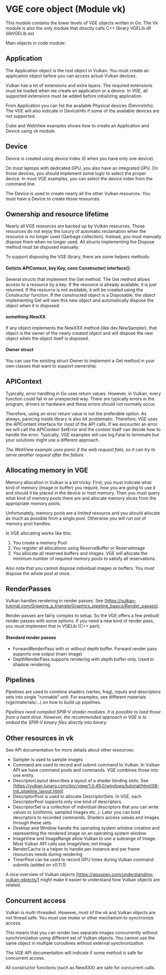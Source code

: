 # VGE core object (Module vk)

This module contains the lower levels of VGE objects written in Go.
The Vk module is also the only module that directly calls C++ library VGELib.dll (libVGELib.so)

Main objects in code module:

## Application

The Application object is the root object in Vulkan. You must create an application object before you
can access actual Vulkan devices.

Vulkan has a lot of extensions and extra layers. The required extensions must be loaded when we create
an application or a device. In VGE, all supported extensions must be added before initializing application.

From Application you can list the available Physical devices (DeviceInfo).
The VGE will also indicate in DeviceInfo if some of the available devices are not supported.

Cube and WebView examples shows how to create an Application and Device using vk module.

## Device

Device is created using device index (0 when you have only one device).

On most laptops with dedicated GPU, you also have an integrated GPU.
On those devices, you should implement some logic to select the proper device.
In most VGE examples, you can select the device index from the command line.

The Device is used to create nearly all the other Vulkan resources. You must have a Device to create those resources.

## Ownership and resource lifetime

Nearly all VGE resources are backed up by Vulkan resources. Those resources do not enjoy the luxury of automatic reclamation when
the resource is no longer used (Garbage collection). Instead, you must manually dispose them when no longer used.
All structs implementing the Dispose method must be disposed manually.

To support disposing the VGE library, there are some helpers methods:

#### Get(ctx APIContext, key Key, cons Constructor) interface{}

Several structs that implement the Get method. The Get method allows access to a resource by a key.
If the resource is already available, it is just returned. If the resource is not available,
it will be created using the Constructor function.
If the constructed object is a Disposable, the object implementing Get will own this new object and automatically dispose the object when it is disposed.

#### something.NewXX

If any object implements the NewXXX method (like dev.NewSampler), that object is the owner of the newly created object and will dispose the new object when the object itself is disposed.

#### Owner struct

You can use the existing struct Owner to implement a Get method in your own classes that want to support ownership.

## APIContext

Typically, error handling in Go uses return values. However, in Vulkan, every function could fail in an unexpected way.
There are typically errors in the program, drivers or hardware and these errors should not normally occur.

Therefore, using an error return value is not the preferable option.
As always, panicing inside library is also bit problematic. Therefore, VGE uses the APIContent interface for most of the API calls.
If we encounter an error we will call the APIContext SetError and the context itself can decide how to handle the error. Typically, VGE examples will
use log.Fatal to terminate but your solutions might use a different approach.

_The WebView example uses panic if the web request fails, so it can try to serve another request after the failure._

## Allocating memory in VGE

Memory allocation in Vulkan is a bit tricky. First, you must indicate what kind of memory (image or buffer) you require,
how you are going to use it and should it be placed in the device or host memory.
Then you must query what kind of memory pools there are and allocate memory slices from the appropriate memory pools.

Unfortunately, memory pools are a limited resource and you should allocate as much as possible from a single pool. Otherwise you will run out of memory pool handles.

In VGE allocating works like this:
1. You create a memory Pool
2. You register all allocations using ReserveBuffer or ReserveImage
3. You allocate all reserved buffers and images.
 VGE will allocate the minimum number of required memory pools to satisfy all reservations.

Also note that you cannot dispose individual images or buffers. You must dispose the whole pool at once.

## RenderPasses

Vulkan handles rendering in render passes. See [https://vulkan-tutorial.com/Drawing_a_triangle/Graphics_pipeline_basics/Render_passes].

Render passes are fairly complex to setup. So the VGE offers a few prebuilt render passes with some options.
If you need a new kind of render pass, you must implement that in VGELib (C++ part).

#### Standard render passes

- ForwardRenderPass with or without depth buffer. Forward render pass supports one output (main image)
- DepthRenderPass supports rendering with depth buffer only. Used in shadow rendering.

## Pipelines

Pipelines are used to combine shaders (vertex, frag), inputs and descriptors sets into single "runnable" unit.
For examples, see different materials (vge/materials/...) on how to build up pipelines.

_Pipelines need compiled SPIR-V shader modules. It is possible to load those from a hard drive.
However, the recommended approach in VGE is to embed the SPIR-V binary files directly into binary._


## Other resources in vk

See API documentation for more details about other resources:
- Sampler is used to sample images
- Command are used to record and submit command to Vulkan. In Vulkan API we have command pools and commands. VGE combines those into one entity.
- DescriptorLayout describes a layout of a shader binding slots. See [https://vulkan.lunarg.com/doc/view/1.0.49.0/windows/tutorial/html/08-init_pipeline_layout.html]
- DescriptorPool is used to allocate DescriptorSets. In VGE, each DescriptorPool supports only one kind of descriptors.
- DescriptorSet is a collection of individual descriptors that you can write values to (uniforms, sampled images etc..). Later you can bind descriptors to recorded commands.
Shaders access values and images through these sets.
- Desktop and Window handle the operating system window creation and representing the rendered image on an operating system window
- ImageView and ImageRange allow Vulkan to use a subrange of Image. Most Vulkan API calls use ImageView, not Image
- RenderCache is a helper to handle per instance and per frame resources needs during rendering
- TimerPool can be used to record GPU times during Vulkan command submits (added on v0.11.1)

A nice overview of Vulkan objects [https://gpuopen.com/understanding-vulkan-objects/] might make it easier to understand how Vulkan objects are related.

## Concurrent access

Vulkan is multi-threaded. However, most of the vk and Vulkan objects are not thread safe. You must use mutex or other mechanism to synchronize access.

This means that you can render two separate images concurrently without synchronization using different set of Vulkan objects.
You cannot use the same object in multiple coroutines without external synchronization.

The VGE API documentation will indicate if some method is safe for concurrent access.

All constructor functions (such as NewXXX) are safe for concurrent calls.








